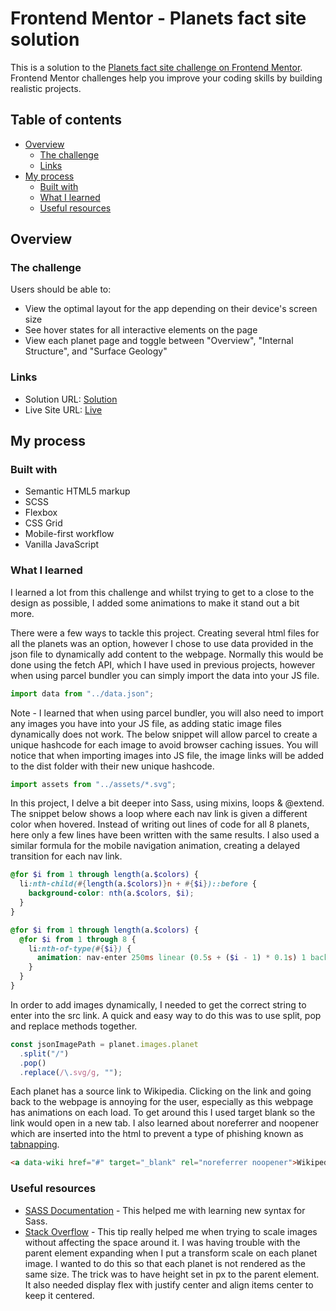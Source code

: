 # Frontend Mentor - Planets fact site solution

This is a solution to the [Planets fact site challenge on Frontend Mentor](https://www.frontendmentor.io/challenges/planets-fact-site-gazqN8w_f). Frontend Mentor challenges help you improve your coding skills by building realistic projects.

## Table of contents

- [Overview](#overview)
  - [The challenge](#the-challenge)
  - [Links](#links)
- [My process](#my-process)
  - [Built with](#built-with)
  - [What I learned](#what-i-learned)
  - [Useful resources](#useful-resources)

## Overview

### The challenge

Users should be able to:

- View the optimal layout for the app depending on their device's screen size
- See hover states for all interactive elements on the page
- View each planet page and toggle between "Overview", "Internal Structure", and "Surface Geology"

### Links

- Solution URL: [Solution](https://github.com/jkellerman/planets-fact-site)
- Live Site URL: [Live](https://jkellerman.github.io/planets-fact-site/)

## My process

### Built with

- Semantic HTML5 markup
- SCSS
- Flexbox
- CSS Grid
- Mobile-first workflow
- Vanilla JavaScript

### What I learned

I learned a lot from this challenge and whilst trying to get to a close to the design as possible, I added some animations to make it stand out a bit more.

There were a few ways to tackle this project. Creating several html files for all the planets was an option, however I chose to use data provided in the json file to dynamically add content to the webpage. Normally this would be done using the fetch API, which I have used in previous projects, however when using parcel bundler you can simply import the data into your JS file.

```js
import data from "../data.json";
```

Note - I learned that when using parcel bundler, you will also need to import any images you have into your JS file, as adding static image files dynamically does not work. The below snippet will allow parcel to create a unique hashcode for each image to avoid browser caching issues. You will notice that when importing images into JS file, the image links will be added to the dist folder with their new unique hashcode.

```js
import assets from "../assets/*.svg";
```

In this project, I delve a bit deeper into Sass, using mixins, loops & @extend. The snippet below shows a loop where each nav link is given a different color when hovered. Instead of writing out lines of code for all 8 planets, here only a few lines have been written with the same results. I also used a similar formula for the mobile navigation animation, creating a delayed transition for each nav link.

```scss
@for $i from 1 through length(a.$colors) {
  li:nth-child(#{length(a.$colors)}n + #{$i})::before {
    background-color: nth(a.$colors, $i);
  }
}
```

```scss
@for $i from 1 through length(a.$colors) {
  @for $i from 1 through 8 {
    li:nth-of-type(#{$i}) {
      animation: nav-enter 250ms linear (0.5s + ($i - 1) * 0.1s) 1 backwards;
    }
  }
}
```

In order to add images dynamically, I needed to get the correct string to enter into the src link. A quick and easy way to do this was to use split, pop and replace methods together.

```js
const jsonImagePath = planet.images.planet
  .split("/")
  .pop()
  .replace(/\.svg/g, "");
```

Each planet has a source link to Wikipedia. Clicking on the link and going back to the webpage is annoying for the user, especially as this webpage has animations on each load. To get around this I used target blank so the link would open in a new tab. I also learned about noreferrer and noopener which are inserted into the html to prevent a type of phishing known as [tabnapping](https://www.freecodecamp.org/news/how-to-use-html-to-open-link-in-new-tab/).

```html
<a data-wiki href="#" target="_blank" rel="noreferrer noopener">Wikipedia</a>
```

### Useful resources

- [SASS Documentation](https://sass-lang.com/documentation) - This helped me with learning new syntax for Sass.
- [Stack Overflow](https://stackoverflow.com/questions/41282244/prevent-parent-expanding-when-transformscale-used-on-child) - This tip really helped me when trying to scale images without affecting the space around it. I was having trouble with the parent element expanding when I put a transform scale on each planet image. I wanted to do this so that each planet is not rendered as the same size. The trick was to have height set in px to the parent element. It also needed display flex with justify center and align items center to keep it centered.
